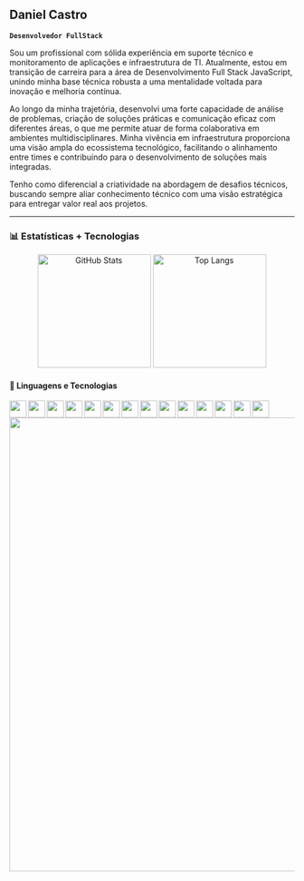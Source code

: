 ## Daniel Castro
**`Desenvolvedor FullStack`**

Sou um profissional com sólida experiência em suporte técnico e monitoramento de aplicações e infraestrutura de TI. Atualmente, estou em transição de carreira para a área de Desenvolvimento Full Stack JavaScript, unindo minha base técnica robusta a uma mentalidade voltada para inovação e melhoria contínua.

Ao longo da minha trajetória, desenvolvi uma forte capacidade de análise de problemas, criação de soluções práticas e comunicação eficaz com diferentes áreas, o que me permite atuar de forma colaborativa em ambientes multidisciplinares. Minha vivência em infraestrutura proporciona uma visão ampla do ecossistema tecnológico, facilitando o alinhamento entre times e contribuindo para o desenvolvimento de soluções mais integradas.

Tenho como diferencial a criatividade na abordagem de desafios técnicos, buscando sempre aliar conhecimento técnico com uma visão estratégica para entregar valor real aos projetos.

---

### 📊 Estatísticas + Tecnologias

<p align="center">
      <img 
        alt="GitHub Stats" 
        height="200" 
        src="https://github-readme-stats.vercel.app/api?username=danielcastrs&show_icons=true&theme=tokyonight&include_all_commits=true&locale=pt-br" 
      />
        <img 
        alt="Top Langs" 
        height="200" 
        src="https://github-readme-stats.vercel.app/api/top-langs/?username=DanielCastrs&theme=tokyonight&layout=compact&custom_title=Tecnologias&langs_count=9" 
      />
</p>     
        <h4>🧠 Linguagens e Tecnologias</h4>
        <img src="https://cdn.jsdelivr.net/gh/devicons/devicon@latest/icons/html5/html5-original.svg" width="30px" align="left" />
        <img src="https://cdn.jsdelivr.net/gh/devicons/devicon@latest/icons/css3/css3-original.svg" width="30px" align="left" />
        <img src="https://cdn.jsdelivr.net/gh/devicons/devicon@latest/icons/javascript/javascript-original.svg" width="30px" align="left" />
        <img src="https://cdn.jsdelivr.net/gh/devicons/devicon@latest/icons/typescript/typescript-original.svg" width="30px" align="left" />
        <img src="https://cdn.jsdelivr.net/gh/devicons/devicon@latest/icons/react/react-original.svg" width="30px" align="left" />
        <img src="https://cdn.jsdelivr.net/gh/devicons/devicon@latest/icons/nextjs/nextjs-original.svg" width="30px" align="left" />
        <img src="https://cdn.jsdelivr.net/gh/devicons/devicon@latest/icons/nodejs/nodejs-original-wordmark.svg" width="30px" align="left" />
        <img src="https://cdn.jsdelivr.net/gh/devicons/devicon@latest/icons/tailwindcss/tailwindcss-original.svg" width="30px" align="left" />
        <img src="https://cdn.jsdelivr.net/gh/devicons/devicon@latest/icons/mysql/mysql-original-wordmark.svg" width="30px" align="left" />
        <img src="https://cdn.jsdelivr.net/gh/devicons/devicon@latest/icons/php/php-original.svg" width="30px" align="left" />
        <img src="https://cdn.jsdelivr.net/gh/devicons/devicon@latest/icons/postgresql/postgresql-original-wordmark.svg" width="30px" align="left" />
        <img src="https://cdn.jsdelivr.net/gh/devicons/devicon@latest/icons/mongodb/mongodb-original-wordmark.svg" width="30px" align="left" />
        <img src="https://cdn.jsdelivr.net/gh/devicons/devicon@latest/icons/git/git-original.svg" width="30px" align="left" />
        <img src="https://cdn.jsdelivr.net/gh/devicons/devicon@latest/icons/nestjs/nestjs-original.svg" width="30px" align="left" />
                <p>
                <img src="https://media1.tenor.com/m/P4xVcUV6kyIAAAAC/keanu-reeves.gif" width="800px" />
                </p>
